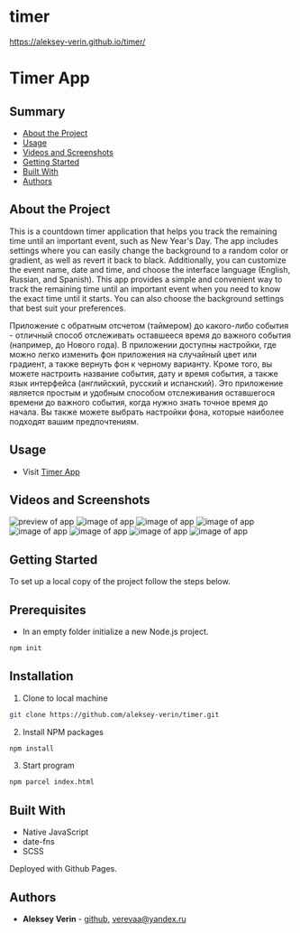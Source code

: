 # timer

https://aleksey-verin.github.io/timer/

# Timer App

## Summary

- [About the Project](#about-the-project)
- [Usage](#usage)
- [Videos and Screenshots](#videos-and-screenshots)
- [Getting Started](#getting-started)
- [Built With](#built-with)
- [Authors](#authors)
<!-- - [Acknowledgements](#acknowledgements)
- [License](#license) -->

## About the Project

<p>This is a countdown timer application that helps you track the remaining time until an important event, such as New Year's Day. The app includes settings where you can easily change the background to a random color or gradient, as well as revert it back to black. Additionally, you can customize the event name, date and time, and choose the interface language (English, Russian, and Spanish). This app provides a simple and convenient way to track the remaining time until an important event when you need to know the exact time until it starts. You can also choose the background settings that best suit your preferences.</p>

<p>Приложение с обратным отсчетом (таймером) до какого-либо события - отличный способ отслеживать оставшееся время до важного события (например, до Нового года). В приложении доступны настройки, где можно легко изменить фон приложения на случайный цвет или градиент, а также вернуть фон к черному варианту. Кроме того, вы можете настроить название события, дату и время события, а также язык интерфейса (английский, русский и испанский). Это приложение является простым и удобным способом отслеживания оставшегося времени до важного события, когда нужно знать точное время до начала. Вы также можете выбрать настройки фона, которые наиболее подходят вашим предпочтениям.
</p>

## Usage

- Visit [Timer App](https://aleksey-verin.github.io/timer)

## Videos and Screenshots

![preview of app](/forReadme/timer-preview.gif)
![image of app](/forReadme/timer-image1.png)
![image of app](/forReadme/timer-image2.png)
![image of app](/forReadme/timer-image3.png)
![image of app](/forReadme/timer-image4.png)
![image of app](/forReadme/timer-image5.png)
![image of app](/forReadme/timer-image6.png)
![image of app](/forReadme/timer-image7.png)

## Getting Started

To set up a local copy of the project follow the steps below.

## Prerequisites

- In an empty folder initialize a new Node.js project.

```sh
npm init
```

## Installation

1. Clone to local machine

```sh
git clone https://github.com/aleksey-verin/timer.git
```

2. Install NPM packages

```sh
npm install
```

3. Start program

```sh
npm parcel index.html
```

## Built With

- Native JavaScript
- date-fns
- SCSS

Deployed with Github Pages.

## Authors

- **Aleksey Verin** - [github](https://github.com/aleksey-verin), [verevaa@yandex.ru](mailto:verevaa@yandex.ru)

<!-- ## Acknowledgements
## License -->
